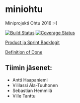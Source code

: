 # miniohtu
Miniprojekti Ohtu 2016 :-)

[![Build Status](https://travis-ci.org/Tiimi/miniohtu.svg?branch=master)](https://travis-ci.org/Tiimi/miniohtu)
[![Coverage Status](https://coveralls.io/repos/github/Tiimi/miniohtu/badge.svg?branch=master)](https://coveralls.io/github/Tiimi/miniohtu?branch=master)

[Product ja Sprint Backlogit](https://docs.google.com/spreadsheets/d/1no_co2cG7UoXnqxBu5wF1vhyDcARzhd-jvvH4vbzdlI/edit#gid=0)

[Definition of Done](https://docs.google.com/document/d/1DZLk80cb_Rl6WCxi7V8iJ2WGPlqaD6k5EamVSCan2Tc/edit)

## Tiimin jäsenet:
+  Antti Haapaniemi
+  Vililassi Ala-Tuuhonen
+  Sebastian Hemmilä
+  Ville Tanttu
